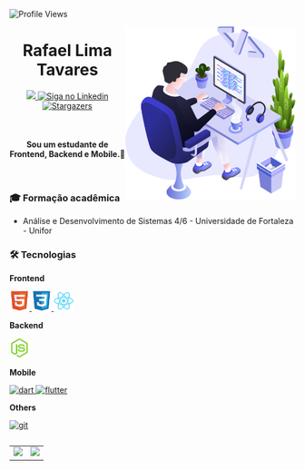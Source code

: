 ![Profile Views](http://estruyf-github.azurewebsites.net/api/VisitorHit?user=RafaelD3v&repo=RafaelD3v&countColorcountColor)

<img align="right" src="./images/user.png" width="300"/>

<h1 align="center">Rafael Lima Tavares</h1>

<p align="center">
   <a href="https://www.instagram.com/rafaeld3v/" alt="Instagram">
    <img src="https://img.shields.io/badge/-Instagram-DF0174?style=flat-square&labelColor=DF0174&logo=instagram&logoColor=white&link=https://www.instagram.com/rafaeld3v/"/>        </a>
 
   <a href="https://www.linkedin.com/in/rafaeld3v/">
     <img alt="Siga no Linkedin" src="https://img.shields.io/badge/-LinkedIn-blue?style=flat-square&logo=Linkedin&logoColor=white&link=https://www.linkedin.com/in/rafaeld3v/">
   </a>
   
   <a href="https://app.rocketseat.com.br/me/rafael">
    <img alt="Stargazers" src="https://img.shields.io/badge/Blog-Rocketseat-%237159c1?style=flat&logo=ghost">
   </a>  
</p>
<br>

<h4 align="center"> 
  Sou um estudante de Frontend, Backend e Mobile.🚀
</h4>
<br>

### :mortar_board: Formação acadêmica
  - Análise e Desenvolvimento de Sistemas 4/6 - Universidade de Fortaleza - Unifor

### 🛠 Tecnologias

**Frontend**
<p align="left">
<a href="https://www.w3.org/html/" target="_blank"> 
  <img 
    src="https://raw.githubusercontent.com/devicons/devicon/master/icons/html5/html5-original.svg"     
    alt="html5" 
    width="35" 
    height="35"
  /> 
</a>

<a href="https://www.w3schools.com/css/" target="_blank"> 
    <img 
      src="https://raw.githubusercontent.com/devicons/devicon/master/icons/css3/css3-original.svg"   
      alt="css3" 
      width="35" 
      height="35"
    /> 
</a>

<a href="https://reactjs.org/" target="_blank"> 
  <img 
    src="https://raw.githubusercontent.com/devicons/devicon/master/icons/react/react-original.svg" 
    alt="react" 
    width="35" 
    height="35"
  /> 
</a>
</p>

**Backend**
<p align="left">
<a href="https://nodejs.org" target="_blank"> 
  <img 
    src="https://raw.githubusercontent.com/devicons/devicon/master/icons/nodejs/nodejs-original.svg"     
    alt="nodejs" 
    width="35" 
    height="35"
  /> 
</a>
</p>

**Mobile**
<p align="left">
<a href="https://dart.dev" target="_blank"> 
  <img 
    src="https://www.vectorlogo.zone/logos/dartlang/dartlang-icon.svg" 
    alt="dart" 
    width="30" 
    height="30"
  /> 
</a>

<a href="https://flutter.dev" target="_blank"> 
  <img 
    src="https://www.vectorlogo.zone/logos/flutterio/flutterio-icon.svg" 
    alt="flutter" 
    width="30" 
    height="30"
  /> 
</a>
</p>

**Others**
<p align="left">
<a href="https://git-scm.com/" target="_blank"> 
  <img 
    src="https://www.vectorlogo.zone/logos/git-scm/git-scm-icon.svg" 
    alt="git" 
    width="30" 
    height="30"
  /> 
</a>
</p>

<table align='left'>
  <row>
    <td>
     <!-- Card -->
      <img height='172' src='https://github-readme-stats.vercel.app/api/top-langs/?username=rafaeld3v&layout=compact&theme=dark'>
    </td>
    <td>
      <img height='172' src='https://github-readme-stats.vercel.app/api?username=rafaeld3v&show_icons=true&theme=dark'>
    </td>
  </row>
</table>
